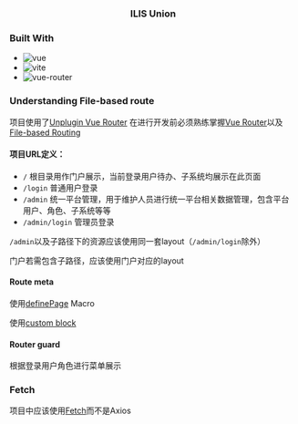 <h3 align="center">ILIS Union</h3>

### Built With

* ![vue](https://img.shields.io/badge/vue.js-3-%234FC08D?logo=vue.js)
* ![vite](https://img.shields.io/badge/vite-5-%23%23646CFF?logo=vite)
* ![vue-router](https://img.shields.io/badge/vue_router-v4-green)

### Understanding File-based route

项目使用了[Unplugin Vue Router](https://uvr.esm.is/introduction.html)
在进行开发前必须熟练掌握[Vue Router](https://router.vuejs.org/guide/)以及[File-based
Routing](https://uvr.esm.is/guide/file-based-routing.html)

#### 项目URL定义：

- `/` 根目录用作门户展示，当前登录用户待办、子系统均展示在此页面
- `/login` 普通用户登录
- `/admin` 统一平台管理，用于维护人员进行统一平台相关数据管理，包含平台用户、角色、子系统等等
- `/admin/login` 管理员登录

`/admin`以及子路径下的资源应该使用同一套layout（`/admin/login`除外）

门户若需包含子路径，应该使用门户对应的layout

#### Route meta

使用[definePage](https://uvr.esm.is/guide/extending-routes.html#definepage) Macro

使用[custom block](https://uvr.esm.is/guide/extending-routes.html#sfc-route-custom-block)

#### Router guard

根据登录用户角色进行菜单展示

### Fetch

项目中应该使用[Fetch](https://vueuse.org/core/useFetch/#creating-a-custom-instance)而不是Axios
